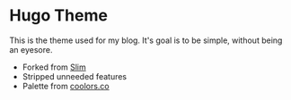 # Hugo Theme

This is the theme used for my blog. It's goal is to be simple, without being an
eyesore.

* Forked from [Slim](http://themes.gohugo.io/theme/slim)
* Stripped unneeded features
* Palette from [coolors.co](https://coolors.co/)
